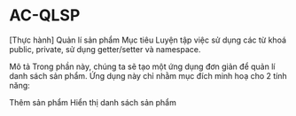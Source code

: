 # AC-QLSP

[Thực hành] Quản lí sản phẩm
Mục tiêu
Luyện tập việc sử dụng các từ khoá public, private, sử dụng getter/setter và namespace.

Mô tả
Trong phần này, chúng ta sẽ tạo một ứng dụng đơn giản để quản lí danh sách sản phẩm. Ứng dụng này chỉ nhằm mục đích minh hoạ cho 2 tính năng:

Thêm sản phẩm
Hiển thị danh sách sản phẩm
